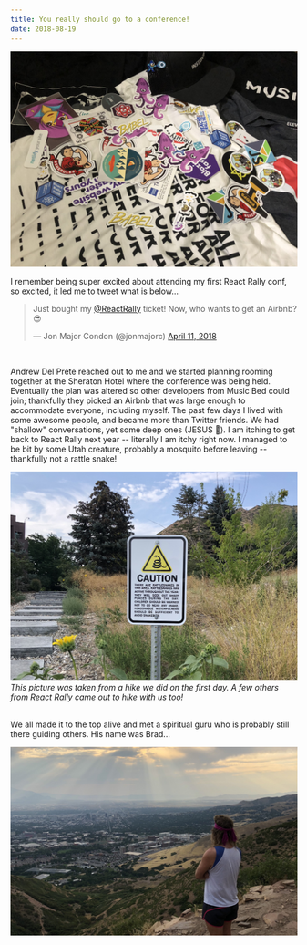 ```yaml
---
title: You really should go to a conference!
date: 2018-08-19
---
```


<img src="./react-rally-2018-swag.JPG"/>
<br/>

<!-- React Rally may be over, but so many friends were made! -->

I remember being super excited about attending my first React Rally conf, so excited, it led me to tweet what is below...

<blockquote class="twitter-tweet"><p lang="en" dir="ltr">Just bought my <a href="https://twitter.com/ReactRally?ref_src=twsrc%5Etfw">@ReactRally</a> ticket! Now, who wants to get an Airbnb? 😎</p>&mdash; Jon Major Condon (@jonmajorc) <a href="https://twitter.com/jonmajorc/status/984134686632013824?ref_src=twsrc%5Etfw">April 11, 2018</a></blockquote> <script async src="https://platform.twitter.com/widgets.js" charset="utf-8"></script>
<br>

Andrew Del Prete reached out to me and we started planning rooming together at the Sheraton Hotel where the conference was being held. Eventually the plan was altered so other developers from Music Bed could join; thankfully they picked an Airbnb that was large enough to accommodate everyone, including myself. The past few days I lived with some awesome people, and became more than Twitter friends. We had "shallow" conversations, yet some deep ones (JESUS 🙌). I am itching to get back to React Rally next year -- literally I am itchy right now. I managed to be bit by some Utah creature, probably a mosquito before leaving -- thankfully not a rattle snake!

<img class="aspect-ratio aspect-ratio--4x6" src="./snake.JPG" />
<i>This picture was taken from a hike we did on the first day. A few others from React Rally came out to hike with us too!</i>
<br>
<br>

We all made it to the top alive and met a spiritual guru who is probably still there guiding others. His name was Brad...

<img src="./guru.JPG"/>
